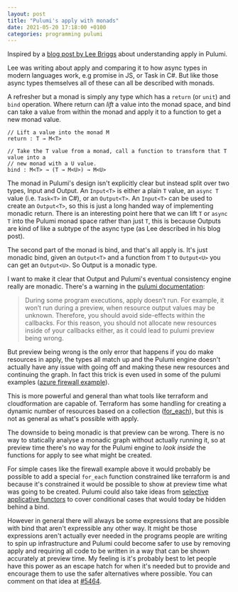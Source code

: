 ```yaml
---
layout: post
title: "Pulumi's apply with monads"
date: 2021-05-20 17:18:00 +0100
categories: programming pulumi
---
```


Inspired by a [blog post by Lee Briggs](https://www.leebriggs.co.uk/blog/2021/05/09/pulumi-apply.html) about understanding apply in Pulumi.

Lee was writing about apply and comparing it to how async types in modern languages work, e.g promise in JS, or Task in C#. But like those async types themselves all of these can all be described with monads.

A refresher but a monad is simply any type which has a `return` (or `unit`) and `bind` operation. Where return can _lift_ a value into the monad space, and bind can take a value from within the monad and apply it to a function to get a new monad value.

```
// Lift a value into the monad M
return : T → M<T>

// Take the T value from a monad, call a function to transform that T value into a
// new monad with a U value.
bind : M<T> → (T → M<U>) → M<U>
```

The monad in Pulumi's design isn't explicitly clear but instead split over two types, Input and Output. An `Input<T>` is either a plain `T` value, an `async T` value (i.e. `Task<T>` in C#), or an `Output<T>`. An `Input<T>` can be used to create an `Output<T>`, so this is just a long handed way of implementing monadic return. There is an interesting point here that we can lift `T` or `async T` into the Pulumi monad space rather than just `T`, this is because Outputs are kind of like a subtype of the async type (as Lee described in his blog post).

The second part of the monad is bind, and that's all apply is. It's just monadic bind, given an `Output<T>` and a function from `T` to `Output<U>` you can get an `Output<U>`. So Output is a monadic type.

I want to make it clear that Output and Pulumi's eventual consistency engine really are monadic. There's a warning in the [pulumi documentation](https://www.pulumi.com/docs/intro/concepts/inputs-outputs/):
> During some program executions, apply doesn’t run. For example, it won’t run during a preview, when resource
> output values may be unknown. Therefore, you should avoid side-effects within the callbacks. For this reason,
> you should not allocate new resources inside of your callbacks either, as it could lead to pulumi preview
> being wrong.

But preview being wrong is the only error that happens if you do make resources in apply, the types all match up and the Pulumi engine doesn't actually have any issue with going off and making these new resources and continuing the graph. In fact this trick is even used in some of the pulumi examples ([azure firewall example](https://github.com/pulumi/examples/blob/master/classic-azure-ts-appservice-devops/infra/index.ts#L106)).

This is more powerful and general than what tools like terraform and cloudformation are capable of. Terraform has some handling for creating a dynamic number of resources based on a collection ([for_each](https://www.terraform.io/docs/language/meta-arguments/for_each.html)), but this is not as general as what's possible with apply.

The downside to being monadic is that preview can be wrong. There is no way to statically analyse a monadic graph without actually running it, so at preview time there's no way for the Pulumi engine to _look inside_ the functions for apply to see what might be created.

For simple cases like the firewall example above it would probably be possible to add a special `for_each` function constrained like terraform is and because it's constrained it would be possible to show at preview time what was going to be created. Pulumi could also take ideas from [selective applicative functors](https://www.staff.ncl.ac.uk/andrey.mokhov/selective-functors.pdf) to cover conditional cases that would today be hidden behind a bind.

However in general there will always be some expressions that are possible with bind that aren't expressible any other way. It might be those expressions aren't actually ever needed in the programs people are writing to spin up infrastructure and Pulumi could become safer to use by removing apply and requiring all code to be written in a way that can be shown accurately at preview time. My feeling is it's probably best to let people have this power as an escape hatch for when it's needed but to provide and encourage them to use the safer alternatives where possible. You can comment on that idea at [#5464](https://github.com/pulumi/pulumi/issues/5464).